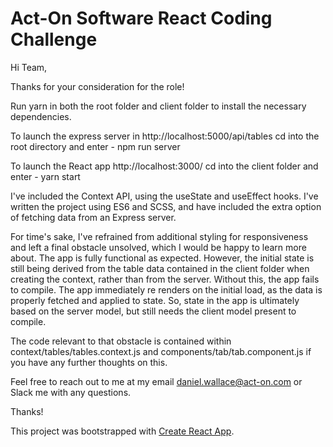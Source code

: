 # Act-On Software React Coding Challenge

Hi Team,

Thanks for your consideration for the role!

Run yarn in both the root folder and client folder to install the necessary dependencies.

To launch the express server in http://localhost:5000/api/tables cd into the root directory and enter - npm run server

To launch the React app http://localhost:3000/ cd into the client folder and enter - yarn start

I've included the Context API, using the useState and useEffect hooks. I've written the project using ES6 and SCSS, and have included the extra option of fetching data from an Express server.

For time's sake, I've refrained from additional styling for responsiveness and left a final obstacle unsolved, which I would be happy to learn more about. The app is fully functional as expected. However, the initial state is still being derived from the table data contained in the client folder when creating the context, rather than from the server. Without this, the app fails to compile. The app immediately re renders on the initial load, as the data is properly fetched and applied to state. So, state in the app is ultimately based on the server model, but still needs the client model present to compile.   

The code relevant to that obstacle is contained within context/tables/tables.context.js and components/tab/tab.component.js if you have any further thoughts on this.

Feel free to reach out to me at my email daniel.wallace@act-on.com or Slack me with any questions.

Thanks!

This project was bootstrapped with [Create React App](https://github.com/facebook/create-react-app).
